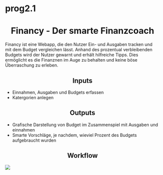 # prog2.1

<h1 align="center"> Financy - Der smarte Finanzcoach </h1>

<p align="left"> Financy ist eine Webapp, die den Nutzer Ein- und Ausgaben tracken und mit dem Budget vergleichen lässt. Anhand des prozentual verbleibenden Budgets wird der Nutzer gewarnt und erhält hilfreiche Tipps. Dies ermöglicht es die Finanznen im Auge zu behalten und keine böse Überraschung zu erleben. </p>

<h2 align="center"> Inputs </h2>

<ul align="left" style=“list-style-type:disc”> 

<li> Einnahmen, Ausgaben und Budgets erfassen </li>
<li> Katergorien anlegen </li>

</ul>

<h2 align="center"> Outputs </h2>

<ul align="left" style=“list-style-type:disc”> 

<li> Grafische Darstellung von Budget im Zusammenspiel mit Ausgaben und einnahmen </li>
<li> Smarte Vorschläge, je nachdem, wieviel Prozent des Budgets aufgebraucht wurden </li>

</ul>

<h2 align="center"> Workflow </h2>

<img align="center" src="https://drive.google.com/uc?export=view&id=1L0n5g9uTLKlGKdGZVfglu60-zF9zS_cb"></img>




